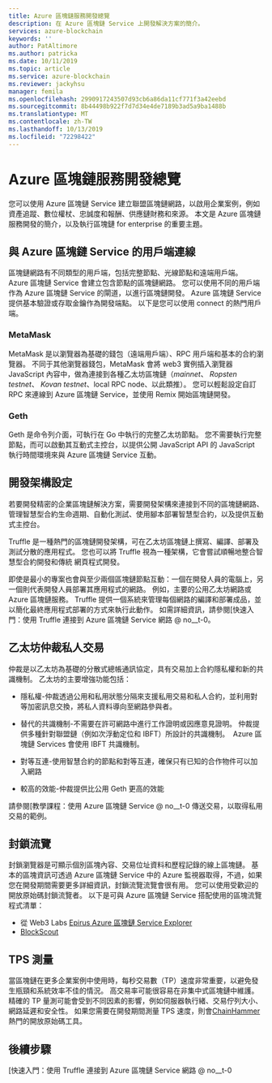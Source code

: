 ```yaml
---
title: Azure 區塊鏈服務開發總覽
description: 在 Azure 區塊鏈 Service 上開發解決方案的簡介。
services: azure-blockchain
keywords: ''
author: PatAltimore
ms.author: patricka
ms.date: 10/11/2019
ms.topic: article
ms.service: azure-blockchain
ms.reviewer: jackyhsu
manager: femila
ms.openlocfilehash: 2990917243507d93cb6a86da11cf771f3a42eebd
ms.sourcegitcommit: 8b44498b922f7d7d34e4de7189b3ad5a9ba1488b
ms.translationtype: MT
ms.contentlocale: zh-TW
ms.lasthandoff: 10/13/2019
ms.locfileid: "72298422"
---
```

# <a name="azure-blockchain-service-development-overview"></a>Azure 區塊鏈服務開發總覽

您可以使用 Azure 區塊鏈 Service 建立聯盟區塊鏈網路，以啟用企業案例，例如資產追蹤、數位權杖、忠誠度和報酬、供應鏈財務和來源。 本文是 Azure 區塊鏈服務開發的簡介，以及執行區塊鏈 for enterprise 的重要主題。

## <a name="client-connection-to-azure-blockchain-service"></a>與 Azure 區塊鏈 Service 的用戶端連線

區塊鏈網路有不同類型的用戶端，包括完整節點、光線節點和遠端用戶端。 Azure 區塊鏈 Service 會建立包含節點的區塊鏈網路。 您可以使用不同的用戶端作為 Azure 區塊鏈 Service 的閘道，以進行區塊鏈開發。 Azure 區塊鏈 Service 提供基本驗證或存取金鑰作為開發端點。 以下是您可以使用 connect 的熱門用戶端。

### <a name="metamask"></a>MetaMask

MetaMask 是以瀏覽器為基礎的錢包（遠端用戶端）、RPC 用戶端和基本的合約瀏覽器。 不同于其他瀏覽器錢包，MetaMask 會將 web3 實例插入瀏覽器 JavaScript 內容中，做為連接到各種乙太坊區塊鏈（*mainnet*、 *Ropsten testnet*、 *Kovan testnet*、local RPC node、以此類推）。 您可以輕鬆設定自訂 RPC 來連線到 Azure 區塊鏈 Service，並使用 Remix 開始區塊鏈開發。

### <a name="geth"></a>Geth

Geth 是命令列介面，可執行在 Go 中執行的完整乙太坊節點。 您不需要執行完整節點，而可以啟動其互動式主控台，以提供公開 JavaScript API 的 JavaScript 執行時間環境來與 Azure 區塊鏈 Service 互動。

## <a name="development-framework-configuration"></a>開發架構設定

若要開發精密的企業區塊鏈解決方案，需要開發架構來連接到不同的區塊鏈網路、管理智慧型合約生命週期、自動化測試、使用腳本部署智慧型合約，以及提供互動式主控台。

Truffle 是一種熱門的區塊鏈開發架構，可在乙太坊區塊鏈上撰寫、編譯、部署及測試分散的應用程式。 您也可以將 Truffle 視為一種架構，它會嘗試順暢地整合智慧型合約開發和傳統 網頁程式開發。

即使是最小的專案也會與至少兩個區塊鏈節點互動：一個在開發人員的電腦上，另一個則代表開發人員部署其應用程式的網路。 例如，主要的公用乙太坊網路或 Azure 區塊鏈服務。 Truffle 提供一個系統來管理每個網路的編譯和部署成品，並以簡化最終應用程式部署的方式來執行此動作。 如需詳細資訊，請參閱[快速入門：使用 Truffle 連接到 Azure 區塊鏈 Service 網路 @ no__t-0。

## <a name="ethereum-quorum-private-transaction"></a>乙太坊仲裁私人交易

仲裁是以乙太坊為基礎的分散式總帳通訊協定，具有交易加上合約隱私權和新的共識機制。 乙太坊的主要增強功能包括：

* 隱私權-仲裁透過公用和私用狀態分隔來支援私用交易和私人合約，並利用對等加密訊息交換，將私人資料導向至網路參與者。
* 替代的共識機制-不需要在許可網路中進行工作證明或因應意見證明。 仲裁提供多種針對聯盟鏈（例如次浮動定位和 IBFT）所設計的共識機制。  Azure 區塊鏈 Services 會使用 IBFT 共識機制。

* 對等互連-使用智慧合約的節點和對等互連，確保只有已知的合作物件可以加入網路
* 較高的效能-仲裁提供比公用 Geth 更高的效能

請參閱[教學課程：使用 Azure 區塊鏈 Service @ no__t-0 傳送交易，以取得私用交易的範例。

## <a name="block-explorers"></a>封鎖流覽

封鎖瀏覽器是可顯示個別區塊內容、交易位址資料和歷程記錄的線上區塊鏈。 基本的區塊資訊可透過 Azure 區塊鏈 Service 中的 Azure 監視器取得，不過，如果您在開發期間需要更多詳細資訊，封鎖流覽流覽會很有用。  您可以使用受歡迎的開放原始碼封鎖流覽者。 以下是可與 Azure 區塊鏈 Service 搭配使用的區塊流覽程式清單：

* 從 Web3 Labs [Epirus Azure 區塊鏈 Service Explorer](https://azuremarketplace.microsoft.com/marketplace/apps/blk-technologies.azure-blockchain-explorer-template?tab=Overview)
* [BlockScout](https://github.com/Azure-Samples/blockchain/blob/master/ledger/template/ethereum-on-azure/technology-samples/blockscout/README.md)

## <a name="tps-measurement"></a>TPS 測量

當區塊鏈在更多企業案例中使用時，每秒交易數（TP）速度非常重要，以避免發生瓶頸和系統效率不佳的情況。 高交易率可能很容易在非集中式區塊鏈中維護。 精確的 TP 量測可能會受到不同因素的影響，例如伺服器執行緒、交易佇列大小、網路延遲和安全性。 如果您需要在開發期間測量 TPS 速度，則會[ChainHammer](https://github.com/drandreaskrueger/chainhammer)熱門的開放原始碼工具。

## <a name="next-steps"></a>後續步驟

[快速入門：使用 Truffle 連接到 Azure 區塊鏈 Service 網路 @ no__t-0
